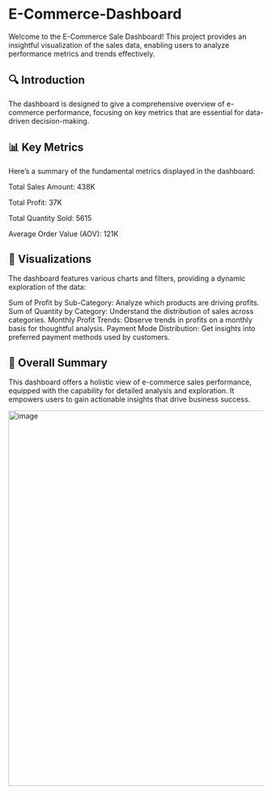 # E-Commerce-Dashboard

Welcome to the E-Commerce Sale Dashboard! This project provides an insightful visualization of the sales data, enabling users to analyze performance metrics and trends effectively.

## 🔍 Introduction

The dashboard is designed to give a comprehensive overview of e-commerce performance, focusing on key metrics that are essential for data-driven decision-making.

## 📊 Key Metrics

Here’s a summary of the fundamental metrics displayed in the dashboard:

Total Sales Amount: 438K

Total Profit: 37K

Total Quantity Sold: 5615

Average Order Value (AOV): 121K

## 🌟 Visualizations

The dashboard features various charts and filters, providing a dynamic exploration of the data:

Sum of Profit by Sub-Category: Analyze which products are driving profits.
Sum of Quantity by Category: Understand the distribution of sales across categories.
Monthly Profit Trends: Observe trends in profits on a monthly basis for thoughtful analysis.
Payment Mode Distribution: Get insights into preferred payment methods used by customers.


## 📄 Overall Summary

This dashboard offers a holistic view of e-commerce sales performance, equipped with the capability for detailed analysis and exploration. It empowers users to gain actionable insights that drive business success.

<img width="1325" height="742" alt="image" src="https://github.com/user-attachments/assets/47f04536-fb6f-4515-8063-81812ce0cccb" />
